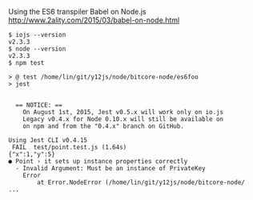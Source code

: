 Using the ES6 transpiler Babel on Node.js
 http://www.2ality.com/2015/03/babel-on-node.html

```
$ iojs --version
v2.3.3
$ node --version
v2.3.3
$ npm test

> @ test /home/lin/git/y12js/node/bitcore-node/es6foo
> jest


  == NOTICE: ==
    On August 1st, 2015, Jest v0.5.x will work only on io.js
    Legacy v0.4.x for Node 0.10.x will still be available on
    on npm and from the "0.4.x" branch on GitHub.

Using Jest CLI v0.4.15
 FAIL  test/point.test.js (1.64s)
{"x":1,"y":5}
● Point › it sets up instance properties correctly
  - Invalid Argument: Must be an instance of PrivateKey
    Error
        at Error.NodeError (/home/lin/git/y12js/node/bitcore-node/
...
```
